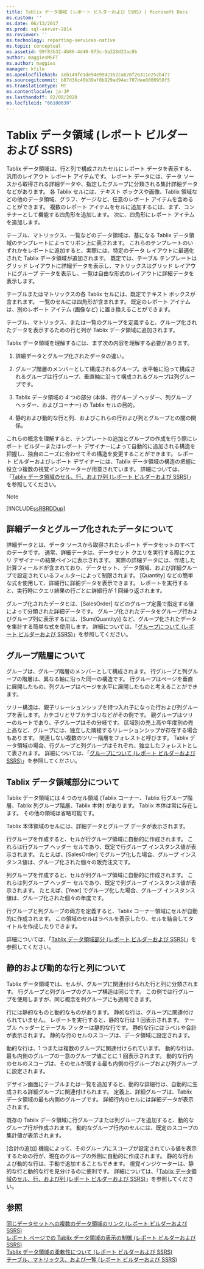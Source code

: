 ```yaml
---
title: Tablix データ領域 (レポート ビルダーおよび SSRS) | Microsoft Docs
ms.custom: ''
ms.date: 06/13/2017
ms.prod: sql-server-2014
ms.reviewer: ''
ms.technology: reporting-services-native
ms.topic: conceptual
ms.assetid: 99f83b32-4b86-4d40-973c-9a328d23ac8b
author: maggiesMSFT
ms.author: maggies
manager: kfile
ms.openlocfilehash: aeb149fe1de94e9942352ca620f26311e252b477
ms.sourcegitcommit: b87d36c46b39af8b929ad94ec707dee8800950f5
ms.translationtype: MT
ms.contentlocale: ja-JP
ms.lasthandoff: 02/08/2020
ms.locfileid: "66100630"
---
```

# <a name="tablix-data-region-report-builder-and-ssrs"></a>Tablix データ領域 (レポート ビルダーおよび SSRS)
  Tablix データ領域は、行と列で構成されたセルにレポート データを表示する、汎用のレイアウト レポート アイテムです。 レポート データには、データ ソースから取得される詳細データや、指定したグループに分類される集計詳細データなどがあります。 各 Tablix セルには、テキスト ボックスや画像、Tablix 領域などの他のデータ領域、グラフ、ゲージなど、任意のレポート アイテムを含めることができます。 複数のレポート アイテムをセルに追加するには、まず、コンテナーとして機能する四角形を追加します。 次に、四角形にレポート アイテムを追加します。  
  
 テーブル、マトリックス、一覧などのデータ領域は、基になる Tablix データ領域のテンプレートによってリボン上に表されます。 これらのテンプレートのいずれかをレポートに追加すると、実際には、特定のデータ レイアウトに最適化された Tablix データ領域が追加されます。 既定では、テーブル テンプレートはグリッド レイアウトに詳細データを表示し、マトリックスはグリッド レイアウトにグループ データを表示し、一覧は自由な形式のレイアウトに詳細データを表示します。  
  
 テーブルまたはマトリックスの各 Tablix セルには、既定でテキスト ボックスが含まれます。 一覧のセルには四角形が含まれます。 既定のレポート アイテムは、別のレポート アイテム (画像など) に置き換えることができます。  
  
 テーブル、マトリックス、または一覧のグループを定義すると、グループ化されたデータを表示するための行と列が Tablix データ領域に追加されます。  
  
 Tablix データ領域を理解するには、まず次の内容を理解する必要があります。  
  
1.  詳細データとグループ化されたデータの違い。  
  
2.  グループ階層のメンバーとして構成されるグループ。水平軸に沿って構成されるグループは行グループ、垂直軸に沿って構成されるグループは列グループです。  
  
3.  Tablix データ領域の 4 つの部分 (本体、行グループ ヘッダー、列グループ ヘッダー、およびコーナー) の Tablix セルの目的。  
  
4.  静的および動的な行と列、およびこれらの行および列とグループとの間の関係。  
  
 これらの概念を理解すると、テンプレートの追加とグループの作成を行う際にレポート ビルダーまたはレポート デザイナーによって自動的に追加される構造を把握し、独自のニーズに合わせてその構造を変更することができます。 レポート ビルダーおよびレポート デザイナーには、Tablix データ領域の構造の把握に役立つ複数の視覚インジケーターが用意されています。 詳細については、「[Tablix データ領域のセル、行、および列 &#40;レポート ビルダーおよび SSRS&#41;](report-design/tablix-data-region-cells-rows-and-columns-report-builder-and-ssrs.md)」を参照してください。  
  
> [!NOTE]  
>  [!INCLUDE[ssRBRDDup](../includes/ssrbrddup-md.md)]  
  
## <a name="understanding-detail-and-grouped-data"></a>詳細データとグループ化されたデータについて  
 詳細データとは、データ ソースから取得されたレポート データセットのすべてのデータです。 通常、詳細データは、データセット クエリを実行する際にクエリ デザイナーの結果ペインに表示されます。 実際の詳細データには、作成した計算フィールドが含まれており、データセット、データ領域、および詳細グループで設定されているフィルターによって制限されます。 [Quantity] などの簡単な式を使用して、詳細行に詳細データを表示できます。 レポートを実行すると、実行時にクエリ結果の行ごとに詳細行が 1 回繰り返されます。  
  
 グループ化されたデータとは、[SalesOrder] などのグループ定義で指定する値によって分類された詳細データです。 グループ化されたデータをグループ行およびグループ列に表示するには、[Sum(Quantity)] など、グループ化されたデータを集計する簡単な式を使用します。 詳細については、「[グループについて &#40;レポート ビルダーおよび SSRS&#41;](report-design/understanding-groups-report-builder-and-ssrs.md)」を参照してください。  
  
## <a name="understanding-group-hierarchies"></a>グループ階層について  
 グループは、グループ階層のメンバーとして構成されます。 行グループと列グループの階層は、異なる軸に沿った同一の構造です。 行グループはページを垂直に展開したもの、列グループはページを水平に展開したものと考えることができます。  
  
 ツリー構造は、親子リレーションシップを持つ入れ子になった行および列グループを表します。カテゴリとサブカテゴリなどがその例です。 親グループはツリーのルートであり、子グループはその分岐です。 区域別の売上高や年度別の売上高など、グループには、独立した隣接するリレーションシップが存在する場合もあります。 関連しない複数のツリー階層をフォレストと呼びます。 Tablix データ領域の場合、行グループと列グループはそれぞれ、独立したフォレストとして表されます。 詳細については、「[グループについて &#40;レポート ビルダーおよび SSRS&#41;](report-design/understanding-groups-report-builder-and-ssrs.md)」を参照してください。  
  
## <a name="understanding-tablix-data-region-areas"></a>Tablix データ領域部分について  
 Tablix データ領域には 4 つのセル領域 (Tablix コーナー、Tablix 行グループ階層、Tablix 列グループ階層、Tablix 本体) があります。 Tablix 本体は常に存在します。 その他の領域は省略可能です。  
  
 Tablix 本体領域のセルには、詳細データとグループ データが表示されます。  
  
 行グループを作成すると、セルが行グループ領域に自動的に作成されます。 これらは行グループ ヘッダー セルであり、既定で行グループ インスタンス値が表示されます。 たとえば、[SalesOrder] でグループ化した場合、グループ インスタンス値は、グループ化された個々の販売注文です。  
  
 列グループを作成すると、セルが列グループ領域に自動的に作成されます。 これらは列グループ ヘッダー セルであり、既定で列グループ インスタンス値が表示されます。 たとえば、[Year] でグループ化した場合、グループ インスタンス値は、グループ化された個々の年度です。  
  
 行グループと列グループの両方を定義すると、Tablix コーナー領域にセルが自動的に作成されます。 この領域のセルはラベルを表示したり、セルを結合してタイトルを作成したりできます。  
  
 詳細については、「[Tablix データ領域部分 &#40;レポート ビルダーおよび SSRS&#41;](report-design/tablix-data-region-areas-report-builder-and-ssrs.md)」を参照してください。  
  
## <a name="understanding-static-and-dynamic-rows-and-columns"></a>静的および動的な行と列について  
 Tablix データ領域では、セルが、グループに関連付けられた行と列に分類されます。 行グループと列グループのグループ構造は同じです。 この例では行グループを使用しますが、同じ概念を列グループにも適用できます。  
  
 行には静的なものと動的なものがあります。 静的な行は、グループに関連付けられていません。 レポートを実行すると、静的な行は 1 回表示されます。 テーブル ヘッダーとテーブル フッターは静的な行です。 静的な行にはラベルや合計が表示されます。 静的な行のセルのスコープは、データ領域に設定されます。  
  
 動的な行は、1 つまたは複数のグループに関連付けられています。 動的な行は、最も内側のグループの一意のグループ値ごとに 1 回表示されます。 動的な行内のセルのスコープは、そのセルが属する最も内側の行グループおよび列グループに設定されます。  
  
 デザイン画面にテーブルまたは一覧を追加すると、動的な詳細行は、自動的に生成される詳細グループに関連付けられます。 定義上、詳細グループは、Tablix データ領域の最も内側のグループです。 詳細行内のセルには詳細データが表示されます。  
  
 既存の Tablix データ領域に行グループまたは列グループを追加すると、動的なグループ行が作成されます。 動的なグループ行内のセルには、既定のスコープの集計値が表示されます。  
  
 [合計の追加] 機能によって、そのグループにスコープが設定されている値を表示するための行が、現在のグループの外側に自動的に作成されます。 静的な行および動的な行は、手動で追加することもできます。 視覚インジケーターは、静的な行と動的な行を見分けるのに便利です。 詳細については、「[Tablix データ領域のセル、行、および列 &#40;レポート ビルダーおよび SSRS&#41;](report-design/tablix-data-region-cells-rows-and-columns-report-builder-and-ssrs.md)」を参照してください。  
  
## <a name="see-also"></a>参照  
 [同じデータセットへの複数のデータ領域のリンク &#40;レポート ビルダーおよび SSRS&#41;](report-design/linking-multiple-data-regions-to-the-same-dataset-report-builder-and-ssrs.md)   
 [レポート ページでの Tablix データ領域の表示の制御 &#40;レポート ビルダーおよび SSRS&#41;](report-design/controlling-the-tablix-data-region-display-on-a-report-page.md)   
 [Tablix データ領域の柔軟性について &#40;レポート ビルダーおよび SSRS&#41;](report-design/exploring-the-flexibility-of-a-tablix-data-region-report-builder-and-ssrs.md)   
 [テーブル、マトリックス、および一覧 &#40;レポート ビルダーおよび SSRS&#41;](report-design/create-invoices-and-forms-with-lists-report-builder-and-ssrs.md)  
  
  
